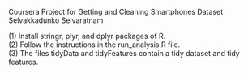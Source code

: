                                  
Coursera Project for Getting and Cleaning Smartphones Dataset                                             
Selvakkadunko Selvaratnam                                         

(1) Install stringr, plyr, and dplyr packages of R.               
(2) Follow the instructions in the run_analysis.R file.                
(3) The files tidyData and tidyFeatures contain a tidy dataset and tidy features.              
